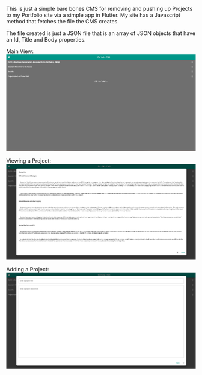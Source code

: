 This is just a simple bare bones CMS for removing and pushing up Projects to my Portfolio site via a simple app in Flutter. My site has a Javascript method that fetches the file the CMS creates.

The file created is just a JSON file that is an array of JSON objects that have an Id, Title and Body properties.

Main View:
!["Main Menu of CMS"](https://github.com/HLLedford/flutterCMS_portfolio/blob/5913b31ea781509589070288d9b2c4826af17494/CMS1.PNG)

Viewing a Project:
!["Viewing an Entry"](https://github.com/HLLedford/flutterCMS_portfolio/blob/39adadd33e2574493fc6f9c85fd03e7cb68b9d00/CMS2.PNG)

Adding a Project:
!["Adding a new Entry"](https://github.com/HLLedford/flutterCMS_portfolio/blob/7cd3f5aecbfbf4e3f338d1a6c4f1750891b98d31/CMS3.PNG)
